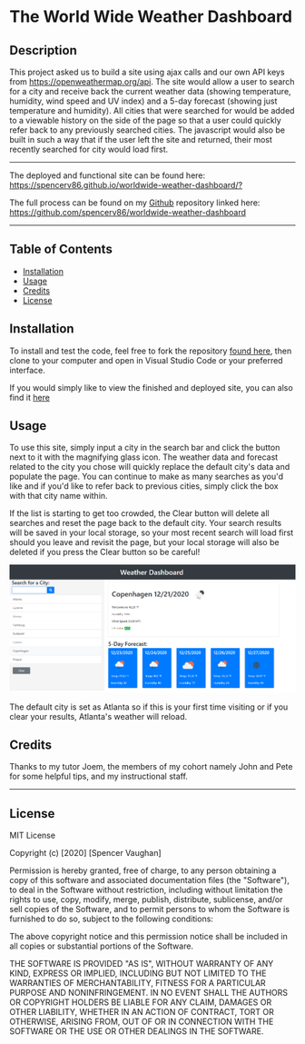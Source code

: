 # The World Wide Weather Dashboard
## Description

This project asked us to build a site using ajax calls and our own API keys from <https://openweathermap.org/api>. The site would allow a user to search for a city and receive back the current weather data (showing temperature, humidity, wind speed and UV index) and a 5-day forecast (showing just temperature and humidity). All cities that were searched for would be added to a viewable history on the side of the page so that a user could quickly refer back to any previously searched cities. The javascript would also be built in such a way that if the user left the site and returned, their most recently searched for city would load first.

---------------------------

The deployed and functional site can be found here: <https://spencerv86.github.io/worldwide-weather-dashboard/?>

The full process can be found on my [Github](https://github.com/spencerv86/worldwide-weather-dashboard) repository linked here:
<https://github.com/spencerv86/worldwide-weather-dashboard>


----------------
## Table of Contents

* [Installation](#installation)
* [Usage](#usage)
* [Credits](#credits)
* [License](#license)


## Installation

To install and test the code, feel free to fork the repository [found here](https://github.com/spencerv86/worldwide-weather-dashboard), then clone to your computer and open in Visual Studio Code or your preferred interface. 

If you would simply like to view the finished and deployed site, you can also find it [here]()


## Usage

To use this site, simply input a city in the search bar and click the button next to it with the magnifying glass icon. The weather data and forecast related to the city you chose will quickly replace the default city's data and populate the page. You can continue to make as many searches as you'd like and if you'd like to refer back to previous cities, simply click the box with that city name within. 

If the list is starting to get too crowded, the Clear button will delete all searches and reset the page back to the default city. Your search results will be saved in your local storage, so your most recent search will load first should you leave and revisit the page, but your local storage will also be deleted if you press the Clear button so be careful! 

![Code Quiz Home Page](./Assets/Images/weather-dashboard-screenshot.png)

The default city is set as Atlanta so if this is your first time visiting or if you clear your results, Atlanta's weather will reload. 

## Credits

Thanks to my tutor Joem, the members of my cohort namely John and Pete for some helpful tips, and my instructional staff.

------------
## License

MIT License

Copyright (c) [2020] [Spencer Vaughan]

Permission is hereby granted, free of charge, to any person obtaining a copy
of this software and associated documentation files (the "Software"), to deal
in the Software without restriction, including without limitation the rights
to use, copy, modify, merge, publish, distribute, sublicense, and/or sell
copies of the Software, and to permit persons to whom the Software is
furnished to do so, subject to the following conditions:

The above copyright notice and this permission notice shall be included in all
copies or substantial portions of the Software.

THE SOFTWARE IS PROVIDED "AS IS", WITHOUT WARRANTY OF ANY KIND, EXPRESS OR
IMPLIED, INCLUDING BUT NOT LIMITED TO THE WARRANTIES OF MERCHANTABILITY,
FITNESS FOR A PARTICULAR PURPOSE AND NONINFRINGEMENT. IN NO EVENT SHALL THE
AUTHORS OR COPYRIGHT HOLDERS BE LIABLE FOR ANY CLAIM, DAMAGES OR OTHER
LIABILITY, WHETHER IN AN ACTION OF CONTRACT, TORT OR OTHERWISE, ARISING FROM,
OUT OF OR IN CONNECTION WITH THE SOFTWARE OR THE USE OR OTHER DEALINGS IN THE
SOFTWARE.

